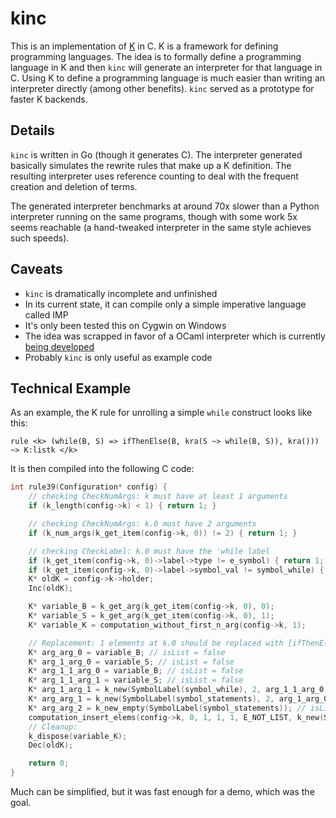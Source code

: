 # kinc
This is an implementation of [K](http://www.kframework.org/) in C.
K is a framework for defining programming languages.
The idea is to formally define a programming language in K and then ```kinc``` will generate an interpreter for that language in C.
Using K to define a programming language is much easier than writing an interpreter directly (among other benefits).
```kinc``` served as a prototype for faster K backends.

## Details
```kinc``` is written in Go (though it generates C).
The interpreter generated basically simulates the rewrite rules that make up a K definition.
The resulting interpreter uses reference counting to deal with the frequent creation and deletion of terms.

The generated interpreter benchmarks at around 70x slower than a Python interpreter running on the same programs, though with some work 5x seems reachable (a hand-tweaked interpreter in the same style achieves such speeds).


## Caveats
* ```kinc``` is dramatically incomplete and unfinished
* In its current state, it can compile only a simple imperative language called IMP
* It's only been tested this on Cygwin on Windows
* The idea was scrapped in favor of a OCaml interpreter which is currently [being developed](https://github.com/kframework/k)
* Probably ```kinc``` is only useful as example code

## Technical Example
As an example, the K rule for unrolling a simple ```while``` construct looks like this:

```
rule <k> (while(B, S) => ifThenElse(B, kra(S ~> while(B, S)), kra())) ~> K:listk </k>
```

It is then compiled into the following C code:

```c
int rule39(Configuration* config) {
	// checking CheckNumArgs: k must have at least 1 arguments
	if (k_length(config->k) < 1) { return 1; }

	// checking CheckNumArgs: k.0 must have 2 arguments
	if (k_num_args(k_get_item(config->k, 0)) != 2) { return 1; }

	// checking CheckLabel: k.0 must have the 'while label
	if (k_get_item(config->k, 0)->label->type != e_symbol) { return 1; }
	if (k_get_item(config->k, 0)->label->symbol_val != symbol_while) { return 1; }
	K* oldK = config->k->holder;
	Inc(oldK);

	K* variable_B = k_get_arg(k_get_item(config->k, 0), 0);
	K* variable_S = k_get_arg(k_get_item(config->k, 0), 1);
	K* variable_K = computation_without_first_n_arg(config->k, 1);

	// Replacement: 1 elements at k.0 should be replaced with [ifThenElse(B:k,statements(S:k,while(B:k,S:k)),statements())]
	K* arg_arg_0 = variable_B; // isList = false
	K* arg_1_arg_0 = variable_S; // isList = false
	K* arg_1_1_arg_0 = variable_B; // isList = false
	K* arg_1_1_arg_1 = variable_S; // isList = false
	K* arg_1_arg_1 = k_new(SymbolLabel(symbol_while), 2, arg_1_1_arg_0, arg_1_1_arg_1); // isList = false
	K* arg_arg_1 = k_new(SymbolLabel(symbol_statements), 2, arg_1_arg_0, arg_1_arg_1); // isList = false
	K* arg_arg_2 = k_new_empty(SymbolLabel(symbol_statements)); // isList = false
	computation_insert_elems(config->k, 0, 1, 1, 1, E_NOT_LIST, k_new(SymbolLabel(symbol_ifThenElse), 3, arg_arg_0, arg_arg_1, arg_arg_2));
	// Cleanup:
	k_dispose(variable_K);
	Dec(oldK);

	return 0;
}
```

Much can be simplified, but it was fast enough for a demo, which was the goal.